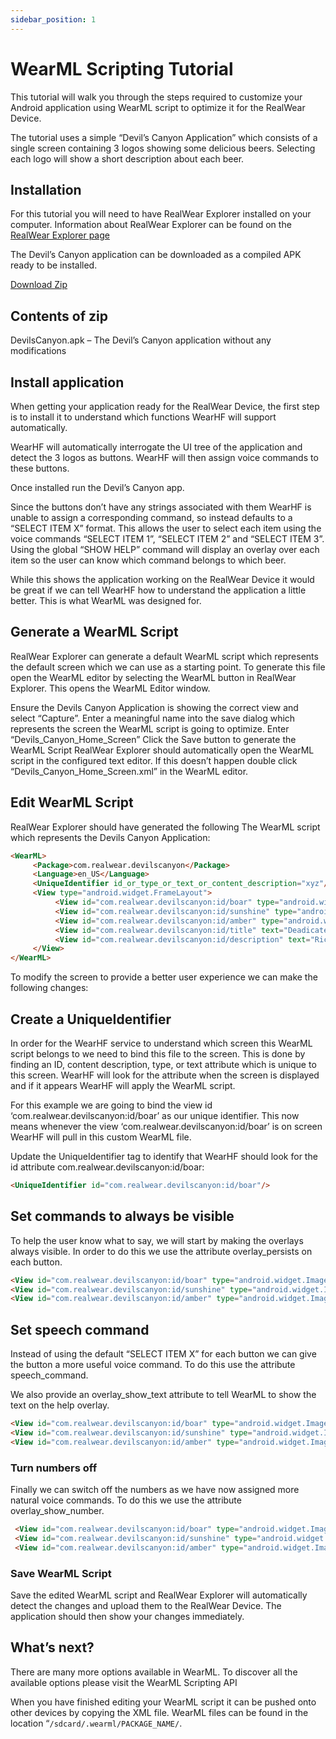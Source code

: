 ```yaml
---
sidebar_position: 1
---
```

# WearML Scripting Tutorial

This tutorial will walk you through the steps required to customize your Android application using WearML script to optimize it for the RealWear Device.

The tutorial uses a simple “Devil’s Canyon Application” which consists of a single screen containing 3 logos showing some delicious beers.
Selecting each logo will show a short description about each beer.

## Installation

For this tutorial you will need to have RealWear Explorer installed on your computer. Information about RealWear Explorer can be found on the [RealWear Explorer page](../../downloads/realwear-explorer.md)

The Devil’s Canyon application can be downloaded as a compiled APK ready to be installed.

[Download Zip](https://realwear.box.com/shared/static/b4hmjso6yb7vn5pndkwfve1qmx7qj1gk.zip)

## Contents of zip

DevilsCanyon.apk – The Devil’s Canyon application without any modifications

## Install application

When getting your application ready for the RealWear Device, the first step is to install it to understand which functions WearHF will support automatically.

WearHF will automatically interrogate the UI tree of the application and detect the 3 logos as buttons. WearHF will then assign voice commands to these buttons.

Once installed run the Devil’s Canyon app.

Since the buttons don’t have any strings associated with them WearHF is unable to assign a corresponding command, so instead defaults to a “SELECT ITEM X” format. This allows the user to select each item using the voice commands “SELECT ITEM 1”, “SELECT ITEM 2” and “SELECT ITEM 3”. Using the global “SHOW HELP” command will display an overlay over each item so the user can know which command belongs to which beer.

While this shows the application working on the RealWear Device it would be great if we can tell WearHF how to understand the application a little better. This is what WearML was designed for.

## Generate a WearML Script

RealWear Explorer can generate a default WearML script which represents the default screen which we can use as a starting point. To generate this file open the WearML editor by selecting the WearML button in RealWear Explorer. This opens the WearML Editor window.

Ensure the Devils Canyon Application is showing the correct view and select “Capture”.
Enter a meaningful name into the save dialog which represents the screen the WearML script is going to optimize. Enter “Devils_Canyon_Home_Screen”
Click the Save button to generate the WearML Script
RealWear Explorer should automatically open the WearML script in the configured text editor. If this doesn’t happen double click “Devils_Canyon_Home_Screen.xml” in the WearML editor.

## Edit WearML Script

RealWear Explorer should have generated the following The WearML script which represents the Devils Canyon Application:

```html
<WearML> 
     <Package>com.realwear.devilscanyon</Package> 
     <Language>en_US</Language> 
     <UniqueIdentifier id_or_type_or_text_or_content_description="xyz"/> 
     <View type="android.widget.FrameLayout"> 
          <View id="com.realwear.devilscanyon:id/boar" type="android.widget.ImageButton"/> 
          <View id="com.realwear.devilscanyon:id/sunshine" type="android.widget.ImageButton"/> 
          <View id="com.realwear.devilscanyon:id/amber" type="android.widget.ImageButton"/> 
          <View id="com.realwear.devilscanyon:id/title" text="Deadicated Amber Ale" type="android.widget.TextView"/> 
          <View id="com.realwear.devilscanyon:id/description" text="Rich and medium bodied with a subtle blend of caramel malts that give way to a well-balanced bouquet of cascade hops." type="android.widget.TextView"/> 
     </View> 
</WearML>
```

To modify the screen to provide a better user experience we can make the following changes:

## Create a UniqueIdentifier

In order for the WearHF service to understand which screen this WearML script belongs to we need to bind this file to the screen. This is done by finding an ID, content description, type, or text attribute which is unique to this screen. WearHF will look for the attribute when the screen is displayed and if it appears WearHF will apply the WearML script.

For this example we are going to bind the view id ‘com.realwear.devilscanyon:id/boar’ as our unique identifier. This now means whenever the view ‘com.realwear.devilscanyon:id/boar’ is on screen WearHF will pull in this custom WearML file.

Update the UniqueIdentifier tag to identify that WearHF should look for the id attribute com.realwear.devilscanyon:id/boar:

```html
<UniqueIdentifier id="com.realwear.devilscanyon:id/boar"/>
```

## Set commands to always be visible

To help the user know what to say, we will start by making the overlays always visible. In order to do this we use the attribute overlay_persists on each button.

```html
<View id="com.realwear.devilscanyon:id/boar" type="android.widget.ImageButton" overlay_persists="yes" /> 
<View id="com.realwear.devilscanyon:id/sunshine" type="android.widget.ImageButton" overlay_persists="yes" /> 
<View id="com.realwear.devilscanyon:id/amber" type="android.widget.ImageButton" overlay_persists="yes" />
```

## Set speech command

Instead of using the default “SELECT ITEM X” for each button we can give the button a more useful voice command. To do this use the attribute speech_command.

We also provide an overlay_show_text attribute to tell WearML to show the text on the help overlay.

```html
<View id="com.realwear.devilscanyon:id/boar" type="android.widget.ImageButton" overlay_persists="yes" speech_command="Select Boar" overlay_show_text="yes" /> 
<View id="com.realwear.devilscanyon:id/sunshine" type="android.widget.ImageButton" overlay_persists="yes" speech_command="Select Sunshine" overlay_show_text="yes" /> 
<View id="com.realwear.devilscanyon:id/amber" type="android.widget.ImageButton" overlay_persists="yes" speech_command="Select Amber" overlay_show_text="yes" />
```

### Turn numbers off

Finally we can switch off the numbers as we have now assigned more natural voice commands. To do this we use the attribute overlay_show_number.

```html
 <View id="com.realwear.devilscanyon:id/boar" type="android.widget.ImageButton" overlay_persists="yes" speech_command="Select Boar" overlay_show_text="yes" overlay_show_number="no" /> 
 <View id="com.realwear.devilscanyon:id/sunshine" type="android.widget.ImageButton" overlay_persists="yes" speech_command="Select Sunshine" overlay_show_text="yes" overlay_show_number="no" /> 
 <View id="com.realwear.devilscanyon:id/amber" type="android.widget.ImageButton" overlay_persists="yes" speech_command="Select Amber" overlay_show_text="yes" overlay_show_number="no" />
```

### Save WearML Script

Save the edited WearML script and RealWear Explorer will automatically detect the changes and upload them to the RealWear Device. The application should then show your changes immediately.

## What’s next?

There are many more options available in WearML. To discover all the available options please visit the WearML Scripting API

When you have finished editing your WearML script it can be pushed onto other devices by copying the XML file. WearML files can be found in the location “`/sdcard/.wearml/PACKAGE_NAME/`.
